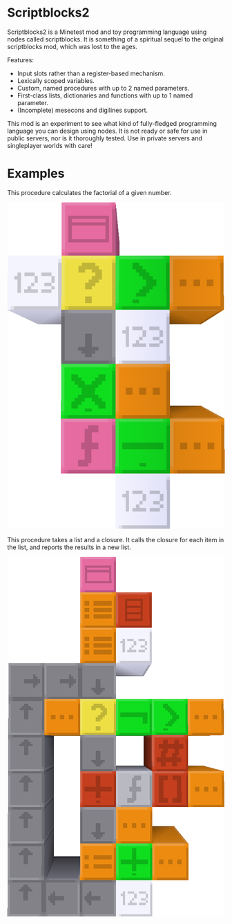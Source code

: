 Scriptblocks2
=============

Scriptblocks2 is a Minetest mod and toy programming language using nodes called scriptblocks. It is something of a spiritual sequel to the original scriptblocks mod, which was lost to the ages.

Features:

- Input slots rather than a register-based mechanism.
- Lexically scoped variables.
- Custom, named procedures with up to 2 named parameters.
- First-class lists, dictionaries and functions with up to 1 named parameter.
- (Incomplete) mesecons and digilines support.

This mod is an experiment to see what kind of fully-fledged programming language you can design using nodes. It is not ready or safe for use in public servers, nor is it thoroughly tested. Use in private servers and singleplayer worlds with care!

# Examples

This procedure calculates the factorial of a given number.

![Factorial](screenshots/factorial.png)

This procedure takes a list and a closure. It calls the closure for each item in the list, and reports the results in a new list.

![Map](screenshots/map.png)